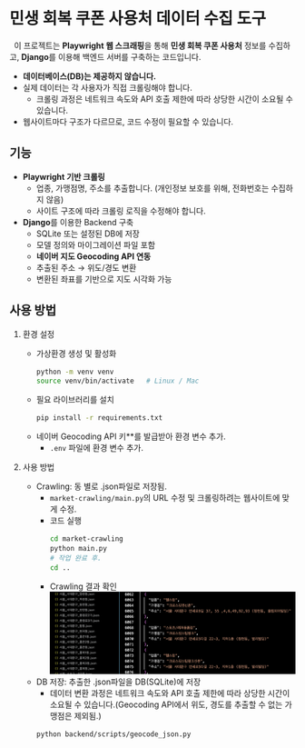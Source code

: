 # 민생 회복 쿠폰 사용처 데이터 수집 도구
 
이 프로젝트는 **Playwright 웹 스크래핑**을 통해 **민생 회복 쿠폰 사용처** 정보를 수집하고, **Django**를 이용해 백엔드 서버를 구축하는 코드입니다.

- **데이터베이스(DB)는 제공하지 않습니다.**  
- 실제 데이터는 각 사용자가 직접 크롤링해야 합니다.
    - 크롤링 과정은 네트워크 속도와 API 호출 제한에 따라 상당한 시간이 소요될 수 있습니다.
- 웹사이트마다 구조가 다르므로, 코드 수정이 필요할 수 있습니다.

## 기능
- **Playwright 기반 크롤링**
  - 업종, 가맹점명, 주소를 추출합니다. (개인정보 보호를 위해, 전화번호는 수집하지 않음)
  - 사이트 구조에 따라 크롤링 로직을 수정해야 합니다.
- **Django**를 이용한 Backend 구축
    - SQLite 또는 설정된 DB에 저장
    - 모델 정의와 마이그레이션 파일 포함
    - **네이버 지도 Geocoding API 연동**
    - 추출된 주소 → 위도/경도 변환
    - 변환된 좌표를 기반으로 지도 시각화 가능
 
## 사용 방법
1. 환경 설정
    - 가상환경 생성 및 활성화
        ```bash
        python -m venv venv
        source venv/bin/activate   # Linux / Mac
        ```
    - 필요 라이브러리를 설치
        ```bash
        pip install -r requirements.txt
        ```
    - 네이버 Geocoding API 키**를 발급받아 환경 변수 추가.
        - `.env` 파일에 환경 변수 추가.

2. 사용 방법
    - Crawling: 동 별로 .json파일로 저장됨.
        - `market-crawling/main.py`의 URL 수정 및 크롤링하려는 웹사이트에 맞게 수정.
        - 코드 실행
            ```bash
            cd market-crawling
            python main.py
            # 작업 완료 후.
            cd ..
        - Crawling 결과 확인
        ![crawling_result](./data/crawling_result.png)
    - DB 저장: 추출한 .json파일을 DB(SQLite)에 저장
        - 데이터 변환 과정은 네트워크 속도와 API 호출 제한에 따라 상당한 시간이 소요될 수 있습니다.(Geocoding API에서 위도, 경도를 추출할 수 없는 가맹점은 제외됨.)
        ```bash
        python backend/scripts/geocode_json.py
        ```
